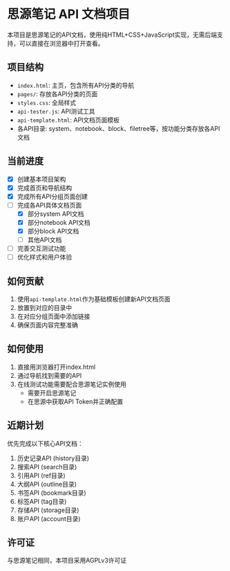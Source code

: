 # 思源笔记 API 文档项目

本项目是思源笔记的API文档，使用纯HTML+CSS+JavaScript实现，无需后端支持，可以直接在浏览器中打开查看。

## 项目结构

- `index.html`: 主页，包含所有API分类的导航
- `pages/`: 存放各API分类的页面
- `styles.css`: 全局样式
- `api-tester.js`: API测试工具
- `api-template.html`: API文档页面模板
- 各API目录: system、notebook、block、filetree等，按功能分类存放各API文档

## 当前进度

- [x] 创建基本项目架构
- [x] 完成首页和导航结构
- [x] 完成所有API分组页面创建
- [ ] 完成各API具体文档页面
  - [x] 部分system API文档
  - [x] 部分notebook API文档
  - [x] 部分block API文档
  - [ ] 其他API文档
- [ ] 完善交互测试功能
- [ ] 优化样式和用户体验

## 如何贡献

1. 使用`api-template.html`作为基础模板创建新API文档页面
2. 放置到对应的目录中
3. 在对应分组页面中添加链接
4. 确保页面内容完整准确

## 如何使用

1. 直接用浏览器打开index.html
2. 通过导航找到需要的API
3. 在线测试功能需要配合思源笔记实例使用
   - 需要开启思源笔记
   - 在思源中获取API Token并正确配置

## 近期计划

优先完成以下核心API文档：

1. 历史记录API (history目录)
2. 搜索API (search目录)
3. 引用API (ref目录)
4. 大纲API (outline目录)
5. 书签API (bookmark目录)
6. 标签API (tag目录)
7. 存储API (storage目录)
8. 账户API (account目录)

## 许可证

与思源笔记相同，本项目采用AGPLv3许可证 
